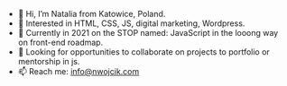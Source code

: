 - 👋 Hi, I’m Natalia from Katowice, Poland.
- 👀 Interested in HTML, CSS, JS, digital marketing, Wordpress.
- 🌱 Currently in 2021 on the STOP named: JavaScript in the looong way on front-end roadmap. 
- 💞️ Looking for opportunities to collaborate on projects to portfolio or mentorship in js. 
- 📫 Reach me: info@nwojcik.com
